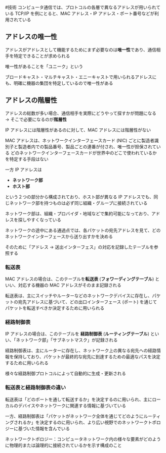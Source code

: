 #技術
コンピュータ通信では、プロトコルの各層で異なるアドレスが用いられている
TCP/IP を例にとると、MAC アドレス・IP アドレス・ポート番号などが利用されている
## アドレスの唯一性
アドレスがアドレスとして機能するためにまず必要なのは**唯一性**であり、通信相手を特定できることが求められる

唯一性があることを「ユニーク」という

ブロードキャスト・マルチキャスト・エニーキャストで用いられるアドレスにも、明確に機器の集団を特定しているので唯一性がある
## アドレスの階層性
アドレスの総数が多い場合、通信相手を実際にどうやって探すかが問題になる
→ そこで必要になるのが**階層性**

IP アドレスには階層性があるのに対して、MAC アドレスには階層性がない

MAC アドレスは、ネットワークインターフェースカード (NIC) ごとに製造者識別子と製造者内での製品番号、製品ごとの連番が付され、唯一性が担保されている
どのネットワークインターフェースカードが世界中のどこで使われているかを特定する手段はない

一方 IP アドレスは
- **ネットワーク部**
- **ホスト部**

という２つの部分から構成されており、ホスト部が異なる IP アドレスでも、同じネットワーク部を持つものは必ず同じ組織・グループに接続されている

ネットワーク部は、組織・プロバイダ・地域などで集約可能になっており、アドレスを探しやすくなっている

ネットワークの途中にある通過点では、各パケットの宛先アドレスを見て、どのネットワークインターフェースから送り出すかを決める

そのために「アドレス → 送出インターフェス」の対応を記録したテーブルを参照する
### 転送表
MAC アドレスの場合は、このテーブルを**転送表** (**フォワーディングテーブル**) といい、対応する機器の MAC アドレスがそのまま記録される

転送表は、主にスイッチやルーターなどのネットワークデバイスに存在し、パケットの宛先アドレスに基づいて、どの出口インターフェース (ポート) を通じてパケットを転送すべきか決定するために用いられる
### 経路制御表
IP アドレスの場合は、このテーブルを **経路制御表** (**ルーティングテーブル**) といい、「ネットワーク部」「サブネットマスク」が記録される

経路制御表は、主にルーターに存在し、ネットワーク上の異なる宛先への経路情報を保持しており、パケットが最終的な宛先に到達するための最適なパスを決定するために用いられる

様々な経路制御プロトコルによって自動的に生成・更新される
### 転送表と経路制御表の違い
転送表は「どのポートを通して転送するか」を決定するのに用いられ、主にローカルのデバイスやネットワークに関連する情報に基づいている

一方、経路制御表は「パケットがネットワーク全体を通じてどのようにルーティングされるか」を決定するのに用いられ、より広い視野でのネットワークトポロジーに基づいた情報を含んでいる

ネットワークトポロジー：コンピュータネットワーク内の様々な要素がどのように物理的または論理的に接続されているかを示す構成のこと
